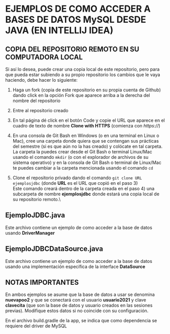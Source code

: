 # EJEMPLOS DE COMO ACCEDER A BASES DE DATOS MySQL DESDE JAVA (EN INTELLIJ IDEA)

## COPIA DEL REPOSITORIO REMOTO EN SU COMPUTADORA LOCAL


Si así lo desea, puede crear una copia local de este repositorio, pero para que pueda estar subiendo a su propio repositorio los cambios que le vaya haciendo, debe hacer lo siguiente:
1. Haga un fork (copia de este repositorio en su propia cuenta de Github) dando click en la opción Fork que aparece arriba a la derecha del nombre del repositorio

2. Entre al repositorio creado

3. En tal página dé click en el botón Code y copie el URL que aparece en el cuadro de texto de nombre **Clone with HTTPS** (comienza con *https://*)

4. En una consola de Git Bash en Windows (o en una terminal en Linux o Mac), cree una carpeta donde quiera que se contengan sus prácticas del semestre (si es que aún no la has creado) y colócate en tal carpeta. La carpeta la puedes crear desde el Git Bash o terminal Linux/Mac usando el comando `mkdir` (o con el explorador de archivos de su sistema operativo) y en la consola de Git Bash o terminal de Linux/Mac te puedes cambiar a la carpeta mencionada usando el comando `cd`

5. Clone el repositorio privado dando el comando `git clone URL ejemplosjdbc`
   (donde **URL** es el URL que copió en el paso 3)\
   Este comando creará dentro de la carpeta creada en el paso 4) una subcarpeta de nombre **ejemplosjdbc** donde estará una copia local de su repositorio remoto.\

## EjemploJDBC.java

Este archivo contiene un ejemplo de como acceder a la base de datos usando **DriverManager**


## EjemploJDBCDataSource.java

Este archivo contiene un ejemplo de como acceder a la base de datos usando una implementación específica de la interface **DataSource**

## NOTAS IMPORTANTES

En ambos ejemplos se asume que la base de datos a usar se denomina **nuevapoo2** y que se conectará con el usuario **usuario2021** y clave **clavecita** (que son la base de datos y usuario creados en las sesiones previas). Modifique estos datos si no coincide con su configuración.

En el archivo build.gradle de la app, se indica que como dependencia se requiere del driver de MySQL